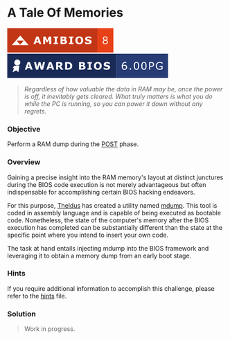 # A Tale Of Memories

![AMIBIOS 8]
![Award Modular BIOS v6.00PG]

> _Regardless of how valuable the data in RAM may be, once the power is off,_
> _it inevitably gets cleared. What truly matters is what you do while the PC_
> _is running, so you can power it down without any regrets._

### Objective

Perform a RAM dump during the [POST] phase.

### Overview

Gaining a precise insight into the RAM memory's layout at distinct junctures
during the BIOS code execution is not merely advantageous but often
indispensable for accomplishing certain BIOS hacking endeavors.

For this purpose, [Theldus] has created a utility named [mdump]. This tool is
coded in assembly language and is capable of being executed as bootable code.
Nonetheless, the state of the computer's memory after the BIOS execution has
completed can be substantially different than the state at the specific point
where you intend to insert your own code.

The task at hand entails injecting mdump into the BIOS framework and leveraging
it to obtain a memory dump from an early boot stage.

### Hints

If you require additional information to accomplish this challenge, please
refer to the [hints] file.

### Solution

> Work in progress.

<!-- External links -->
[mdump]: https://github.com/Theldus/AMI_BIOS_CodeInjection/tree/main/tools/mdump
[POST]: https://en.wikipedia.org/wiki/Power-on_self-test
[Theldus]: https://github.com/Theldus

<!-- Internal links -->
[hints]: hints/README.md

<!-- Included assets -->
[AMIBIOS 8]: ../../../assets/badges/amibios_8.svg
[Award Modular BIOS v6.00PG]: ../../../assets/badges/award_6-00PG.svg
